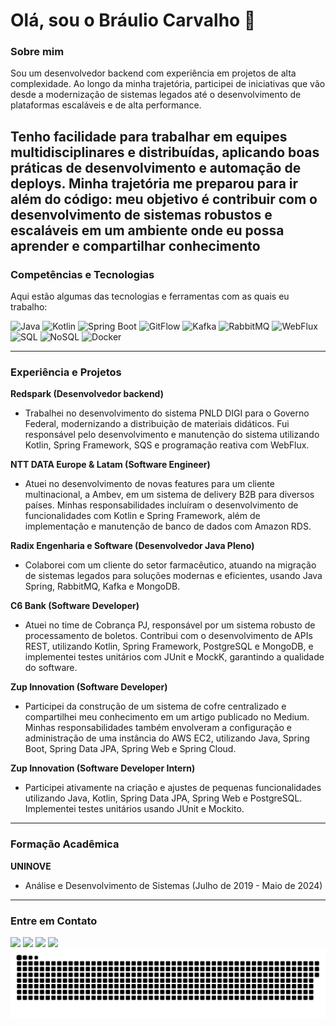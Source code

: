# Olá, sou o Bráulio Carvalho 👋

### Sobre mim

Sou um desenvolvedor backend com experiência em projetos de alta complexidade. Ao longo da minha trajetória, participei de iniciativas que vão desde a modernização de sistemas legados até o desenvolvimento de plataformas escaláveis e de alta performance.

Tenho facilidade para trabalhar em equipes multidisciplinares e distribuídas, aplicando boas práticas de desenvolvimento e automação de deploys. Minha trajetória me preparou para ir além do código: meu objetivo é contribuir com o desenvolvimento de sistemas robustos e escaláveis em um ambiente onde eu possa aprender e compartilhar conhecimento
---

### Competências e Tecnologias

Aqui estão algumas das tecnologias e ferramentas com as quais eu trabalho:

![Java](https://img.shields.io/badge/Java-007396?style=for-the-badge&logo=java&logoColor=white)
![Kotlin](https://img.shields.io/badge/Kotlin-0095D5?style=for-the-badge&logo=kotlin&logoColor=white)
![Spring Boot](https://img.shields.io/badge/Spring%20Boot-6DB33F?style=for-the-badge&logo=spring-boot&logoColor=white)
![GitFlow](https://img.shields.io/badge/GitFlow-F05032?style=for-the-badge&logo=git&logoColor=white)
![Kafka](https://img.shields.io/badge/Apache%20Kafka-231F20?style=for-the-badge&logo=apache-kafka&logoColor=white)
![RabbitMQ](https://img.shields.io/badge/RabbitMQ-FF6600?style=for-the-badge&logo=rabbitmq&logoColor=white)
![WebFlux](https://img.shields.io/badge/Spring%20WebFlux-6DB33F?style=for-the-badge&logo=spring&logoColor=white)
![SQL](https://img.shields.io/badge/SQL-4479A1?style=for-the-badge&logo=postgresql&logoColor=white)
![NoSQL](https://img.shields.io/badge/NoSQL-4479A1?style=for-the-badge&logo=mongodb&logoColor=white)
![Docker](https://img.shields.io/badge/Docker-2496ED?style=for-the-badge&logo=docker&logoColor=white)

---

### Experiência e Projetos

**Redspark (Desenvolvedor backend)**
- Trabalhei no desenvolvimento do sistema PNLD DIGI para o Governo Federal, modernizando a distribuição de materiais didáticos. Fui responsável pelo desenvolvimento e manutenção do sistema utilizando Kotlin, Spring Framework, SQS e programação reativa com WebFlux.

**NTT DATA Europe & Latam (Software Engineer)**
- Atuei no desenvolvimento de novas features para um cliente multinacional, a Ambev, em um sistema de delivery B2B para diversos países. Minhas responsabilidades incluíram o desenvolvimento de funcionalidades com Kotlin e Spring Framework, além de implementação e manutenção de banco de dados com Amazon RDS.

**Radix Engenharia e Software (Desenvolvedor Java Pleno)**
- Colaborei com um cliente do setor farmacêutico, atuando na migração de sistemas legados para soluções modernas e eficientes, usando Java Spring, RabbitMQ, Kafka e MongoDB.

**C6 Bank (Software Developer)**
- Atuei no time de Cobrança PJ, responsável por um sistema robusto de processamento de boletos. Contribui com o desenvolvimento de APIs REST, utilizando Kotlin, Spring Framework, PostgreSQL e MongoDB, e implementei testes unitários com JUnit e MockK, garantindo a qualidade do software.

**Zup Innovation (Software Developer)**
- Participei da construção de um sistema de cofre centralizado e compartilhei meu conhecimento em um artigo publicado no Medium. Minhas responsabilidades também envolveram a configuração e administração de uma instância do AWS EC2, utilizando Java, Spring Boot, Spring Data JPA, Spring Web e Spring Cloud.

**Zup Innovation (Software Developer Intern)**
- Participei ativamente na criação e ajustes de pequenas funcionalidades utilizando Java, Kotlin, Spring Data JPA, Spring Web e PostgreSQL. Implementei testes unitários usando JUnit e Mockito.

---

### Formação Acadêmica

**UNINOVE**
- Análise e Desenvolvimento de Sistemas (Julho de 2019 - Maio de 2024)

---

### Entre em Contato

<a href = "mailto:braulio.carvalho@outlook.co"><img src="https://img.shields.io/badge/-Outlook-%230078D4?style=for-the-badge&logo=microsoftoutlook&logoColor=white" target="_blank"></a>
<a href = "mailto:braulio.github@gmail.com"><img src="https://img.shields.io/badge/-Gmail-%23333?style=for-the-badge&logo=gmail&logoColor=white" target="_blank"></a>
<a href="https://www.linkedin.com/in/braulio-carvalho/" target="_blank"><img src="https://img.shields.io/badge/-LinkedIn-%230077B5?style=for-the-badge&logo=linkedin&logoColor=white" target="_blank"></a>
<a href="https://medium.com/@Braulio_Carvalho" target="_blank"><img src="https://img.shields.io/badge/Medium-12100E?style=for-the-badge&logo=medium&logoColor=white" target="_blank"></a>![Snake animation](https://github.com/Braulio-Carvalho/Braulio-Carvalho/blob/output/github-contribution-grid-snake.svg)
